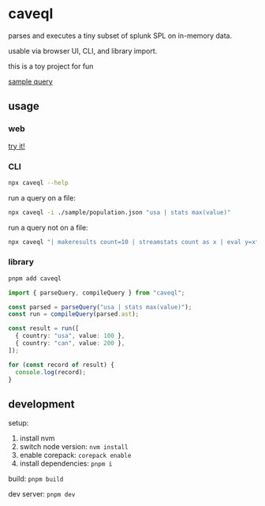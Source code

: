 # caveql

parses and executes a tiny subset of splunk SPL on in-memory data.

usable via browser UI, CLI, and library import.

this is a toy project for fun

[sample query](https://caveql.loga.nz/#a𥒅菍疃㤔𠏠𤒓𤿃𨁬𠬃𒈁𡜡嗺段𡽗𓈖𤹠𠻼𧳑䇝𡍢𤯚𥕬𧴽滋𢞢𢜗𒊅俒𡯬𤹮𥔖𣭆𤼨晒臛㐧𤟰𡲜㬬𣊫臭𤴞剒ꄨ食𠠖耙他墖燥怄宝𣅛𦮖䗠𥡏𦹓𢐱𨓈条銞𥴰𡶉𡩹𦛪𡦝鍦𥂇𐚦𣒣𤋪枣𢻿𧈯𓈟㵵𢋝鱆𢄻𡑎𣔐𒈤𧉮𠤚輂𣲹𢖜愳𒆑䯎𖥃㽟余𔒬𨂚𦷰𣹫𧝨錶𢴋𥸥命𒋤𖦰𣶈𨋁𣳮連𢦭𠣥𥌍䚾镚𠺜𠝵𧦌次𦅊槯𧃄𢛗ᕏ)

## usage

### web

[try it!](https://caveql.loga.nz/)

### CLI

```bash
npx caveql --help
```

run a query on a file:

```bash
npx caveql -i ./sample/population.json "usa | stats max(value)"
```

run a query not on a file:

```bash
npx caveql "| makeresults count=10 | streamstats count as x | eval y=x*x"
```

### library

```bash
pnpm add caveql
```

```ts
import { parseQuery, compileQuery } from "caveql";

const parsed = parseQuery("usa | stats max(value)");
const run = compileQuery(parsed.ast);

const result = run([
  { country: "usa", value: 100 },
  { country: "can", value: 200 },
]);

for (const record of result) {
  console.log(record);
}
```

## development

setup:

1. install nvm
1. switch node version: `nvm install`
1. enable corepack: `corepack enable`
1. install dependencies: `pnpm i`

build: `pnpm build`

dev server: `pnpm dev`
